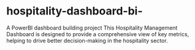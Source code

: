 # hospitality-dashboard-bi-
A PowerBI dashboard building project
This Hospitality Management Dashboard is designed to provide a comprehensive view of key metrics, helping to drive better decision-making in the hospitality sector. 
